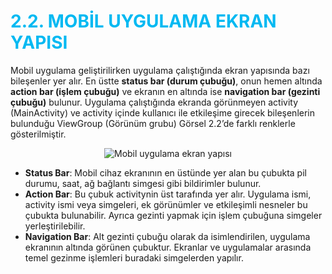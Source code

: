 <h1 style="color:#00b9f2;">2.2. MOBİL UYGULAMA EKRAN YAPISI</h1>

Mobil uygulama geliştirilirken uygulama çalıştığında ekran yapısında bazı bileşenler yer alır. En üstte **status bar (durum çubuğu)**, onun hemen altında **action bar (i̇şlem çubuğu)** ve ekranın en altında ise **navigation bar (gezinti çubuğu)** bulunur. Uygulama çalıştığında ekranda görünmeyen activity (MainActivity) ve activity içinde kullanıcı ile etkileşime girecek bileşenlerin bulunduğu ViewGroup (Görünüm grubu) Görsel 2.2’de farklı renklerle gösterilmiştir. 
<div style="display:block;text-align:center">

![Mobil uygulama ekran yapısı](./ekran-tasarimi/gorsel-2.2-mobil-uygulama-ekran-yapisi.png)
</div>

- **Status Bar**: Mobil cihaz ekranının en üstünde yer alan bu çubukta pil durumu, saat, ağ bağlantı simgesi gibi bildirimler bulunur.
- **Action Bar**: Bu çubuk activitynin üst tarafında yer alır. Uygulama ismi, activity ismi veya simgeleri, ek görünümler ve etkileşimli nesneler bu çubukta bulunabilir. Ayrıca gezinti yapmak için işlem çubuğuna simgeler yerleştirilebilir.
- **Navigation Bar**: Alt gezinti çubuğu olarak da isimlendirilen, uygulama ekranının altında görünen çubuktur. Ekranlar ve uygulamalar arasında temel gezinme işlemleri buradaki simgelerden yapılır. 